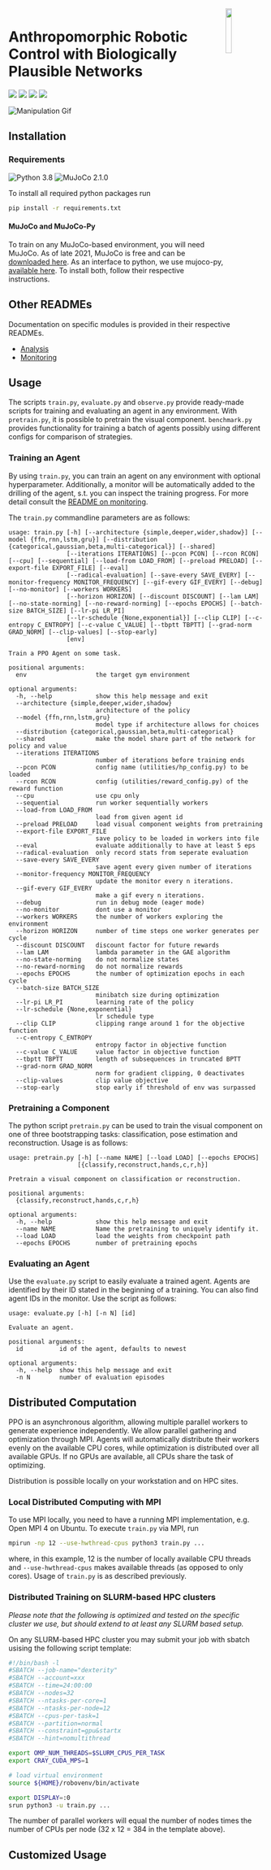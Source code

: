 <img src="docs/img/logo.png" width=15% align="right" />

# Anthropomorphic Robotic Control with Biologically Plausible Networks

![](https://img.shields.io/github/license/ccnmaastricht/dexterous-robot-hand)
![](https://img.shields.io/github/issues/ccnmaastricht/dexterous-robot-hand)
![](https://img.shields.io/github/forks/ccnmaastricht/dexterous-robot-hand)
![](https://img.shields.io/github/stars/ccnmaastricht/dexterous-robot-hand)

![Manipulation Gif](docs/gifs/manipulate_best.gif)

## Installation

### Requirements

![Python 3.8](https://img.shields.io/badge/python-3.8%2B-blue) ![MuJoCo 2.1.0](https://img.shields.io/badge/MuJoCo-2.1.0-green) 

To install all required python packages run

```bash
pip install -r requirements.txt
```

#### MuJoCo and MuJoCo-Py
To train on any MuJoCo-based environment, you will need MuJoCo. As of late 2021, MuJoCo is free and can be [downloaded here](https://mujoco.org/download). 
As an interface to python, we use mujoco-py, [available here](https://github.com/openai/mujoco-py). To install both, follow their respective instructions.

## Other READMEs
Documentation on specific modules is provided in their respective READMEs.

 - <a href="analysis/README.md">Analysis</a>
 - <a href="monitor/README.md">Monitoring</a>

## Usage
The scripts `train.py`, `evaluate.py` and `observe.py` provide ready-made scripts for training and evaluating an agent in any environment. With `pretrain.py`, it is possible to pretrain the visual component. `benchmark.py` provides functionality for training a batch of agents possibly using different configs for comparison of strategies.

### Training an Agent
By using `train.py`, you can train an agent on any environment with optional hyperparameter. Additionally, a monitor will be automatically added to the drilling of the agent, s.t. you can inspect
the training progress. For more detail consult the <a href="monitor/README.md">README on monitoring</a>.

The `train.py` commandline parameters are as follows:

```
usage: train.py [-h] [--architecture {simple,deeper,wider,shadow}] [--model {ffn,rnn,lstm,gru}] [--distribution {categorical,gaussian,beta,multi-categorical}] [--shared]
                [--iterations ITERATIONS] [--pcon PCON] [--rcon RCON] [--cpu] [--sequential] [--load-from LOAD_FROM] [--preload PRELOAD] [--export-file EXPORT_FILE] [--eval]
                [--radical-evaluation] [--save-every SAVE_EVERY] [--monitor-frequency MONITOR_FREQUENCY] [--gif-every GIF_EVERY] [--debug] [--no-monitor] [--workers WORKERS]
                [--horizon HORIZON] [--discount DISCOUNT] [--lam LAM] [--no-state-norming] [--no-reward-norming] [--epochs EPOCHS] [--batch-size BATCH_SIZE] [--lr-pi LR_PI]
                [--lr-schedule {None,exponential}] [--clip CLIP] [--c-entropy C_ENTROPY] [--c-value C_VALUE] [--tbptt TBPTT] [--grad-norm GRAD_NORM] [--clip-values] [--stop-early]
                [env]

Train a PPO Agent on some task.

positional arguments:
  env                   the target gym environment

optional arguments:
  -h, --help            show this help message and exit
  --architecture {simple,deeper,wider,shadow}
                        architecture of the policy
  --model {ffn,rnn,lstm,gru}
                        model type if architecture allows for choices
  --distribution {categorical,gaussian,beta,multi-categorical}
  --shared              make the model share part of the network for policy and value
  --iterations ITERATIONS
                        number of iterations before training ends
  --pcon PCON           config name (utilities/hp_config.py) to be loaded
  --rcon RCON           config (utilities/reward_config.py) of the reward function
  --cpu                 use cpu only
  --sequential          run worker sequentially workers
  --load-from LOAD_FROM
                        load from given agent id
  --preload PRELOAD     load visual component weights from pretraining
  --export-file EXPORT_FILE
                        save policy to be loaded in workers into file
  --eval                evaluate additionally to have at least 5 eps
  --radical-evaluation  only record stats from seperate evaluation
  --save-every SAVE_EVERY
                        save agent every given number of iterations
  --monitor-frequency MONITOR_FREQUENCY
                        update the monitor every n iterations.
  --gif-every GIF_EVERY
                        make a gif every n iterations.
  --debug               run in debug mode (eager mode)
  --no-monitor          dont use a monitor
  --workers WORKERS     the number of workers exploring the environment
  --horizon HORIZON     number of time steps one worker generates per cycle
  --discount DISCOUNT   discount factor for future rewards
  --lam LAM             lambda parameter in the GAE algorithm
  --no-state-norming    do not normalize states
  --no-reward-norming   do not normalize rewards
  --epochs EPOCHS       the number of optimization epochs in each cycle
  --batch-size BATCH_SIZE
                        minibatch size during optimization
  --lr-pi LR_PI         learning rate of the policy
  --lr-schedule {None,exponential}
                        lr schedule type
  --clip CLIP           clipping range around 1 for the objective function
  --c-entropy C_ENTROPY
                        entropy factor in objective function
  --c-value C_VALUE     value factor in objective function
  --tbptt TBPTT         length of subsequences in truncated BPTT
  --grad-norm GRAD_NORM
                        norm for gradient clipping, 0 deactivates
  --clip-values         clip value objective
  --stop-early          stop early if threshold of env was surpassed
```

### Pretraining a Component
The python script `pretrain.py` can be used to train the visual component on one of three bootstrapping tasks: classification, pose estimation and reconstruction. Usage is as follows:

    usage: pretrain.py [-h] [--name NAME] [--load LOAD] [--epochs EPOCHS]
                       [{classify,reconstruct,hands,c,r,h}]

    Pretrain a visual component on classification or reconstruction.

    positional arguments:
      {classify,reconstruct,hands,c,r,h}

    optional arguments:
      -h, --help            show this help message and exit
      --name NAME           Name the pretraining to uniquely identify it.
      --load LOAD           load the weights from checkpoint path
      --epochs EPOCHS       number of pretraining epochs

### Evaluating an Agent
Use the `evaluate.py` script to easily evaluate a trained agent. Agents are identified by their ID stated in the beginning of a training. You can also find agent IDs in the monitor. Use the script as follows:

    usage: evaluate.py [-h] [-n N] [id]

    Evaluate an agent.

    positional arguments:
      id          id of the agent, defaults to newest

    optional arguments:
      -h, --help  show this help message and exit
      -n N        number of evaluation episodes

## Distributed Computation
PPO is an asynchronous algorithm, allowing multiple parallel workers to generate experience independently. 
We allow parallel gathering and optimization through MPI. Agents will automatically distribute their workers evenly on 
the available CPU cores, while optimization is distributed over all available GPUs. If no GPUs are available, all CPUs 
share the task of optimizing.

Distribution is possible locally on your workstation and on HPC sites. 

### Local Distributed Computing with MPI
To use MPI locally, you need to have a running MPI implementation, e.g. Open MPI 4 on Ubuntu.
To execute `train.py` via MPI, run

```bash
mpirun -np 12 --use-hwthread-cpus python3 train.py ...
```

where, in this example, 12 is the number of locally available CPU threads and `--use-hwthread-cpus`
makes available threads (as opposed to only cores). Usage of `train.py` is as described previously.

### Distributed Training on SLURM-based HPC clusters
*Please note that the following is optimized and tested on the specific cluster we use, but should extend to at least 
any SLURM based setup.*

On any SLURM-based HPC cluster you may submit your job with sbatch usising the following script template:

```bash
#!/bin/bash -l
#SBATCH --job-name="dexterity"
#SBATCH --account=xxx
#SBATCH --time=24:00:00
#SBATCH --nodes=32
#SBATCH --ntasks-per-core=1
#SBATCH --ntasks-per-node=12
#SBATCH --cpus-per-task=1
#SBATCH --partition=normal
#SBATCH --constraint=gpu&startx
#SBATCH --hint=nomultithread

export OMP_NUM_THREADS=$SLURM_CPUS_PER_TASK
export CRAY_CUDA_MPS=1

# load virtual environment
source ${HOME}/robovenv/bin/activate

export DISPLAY=:0
srun python3 -u train.py ...
```

The number of parallel workers will equal the number of nodes times the number of CPUs per node 
(32 x 12 = 384 in the template above).


## Customized Usage
